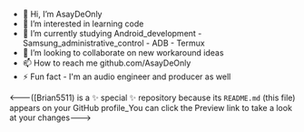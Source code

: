 - 👋 Hi, I’m AsayDeOnly
- 👀 I’m interested in learning code
- 🌱 I’m currently studying Android_development - Samsung_administrative_control - ADB - Termux
- 💞️ I’m looking to collaborate on new workaround ideas
- 📫 How to reach me github.com/AsayDeOnly
- ⚡ Fun fact - I'm an audio engineer and producer as well
  




<---([Brian5511) is a ✨ special ✨ repository because its `README.md` (this file) appears on your GitHub profile_You can click the Preview link to take a look at your changes--->
